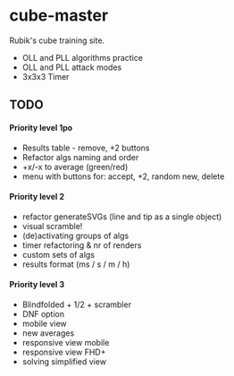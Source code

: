 # cube-master

Rubik's cube training site.

- OLL and PLL algorithms practice 
- OLL and PLL attack modes
- 3x3x3 Timer

## TODO
#### Priority level 1po
- Results table - remove, +2 buttons
- Refactor algs naming and order
- +x/-x to average (green/red)
- menu with buttons for: accept, +2, random new, delete


#### Priority level 2
- refactor generateSVGs (line and tip as a single object)
- visual scramble!
- (de)activating groups of algs
- timer refactoring & nr of renders
- custom sets of algs
- results format (ms / s / m / h)


#### Priority level 3
- Blindfolded + 1/2 + scrambler
- DNF option
- mobile view
- new averages
- responsive view mobile
- responsive view FHD+
- solving simplified view 
